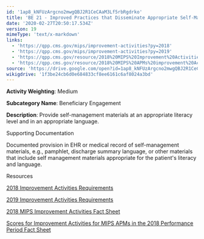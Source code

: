 ```yaml
---
id: '1ap8_kNFUzArgcno2mwgQBJ2R1CeCAaM3Lf5rbRgdrko'
title: 'BE 21 - Improved Practices that Disseminate Appropriate Self-Management Materials'
date: '2020-02-27T20:50:17.534Z'
version: 19
mimeType: 'text/x-markdown'
links:
  - 'https://qpp.cms.gov/mips/improvement-activities?py=2018'
  - 'https://qpp.cms.gov/mips/improvement-activities?py=2019'
  - 'https://qpp.cms.gov/resource/2018%20MIPS%20Improvement%20Activities%20Fact%20Sheet'
  - 'https://qpp.cms.gov/resource/2018%20MIPS%20APMs%20improvement%20Activities%20scores%20fact%20sheet'
source: 'https://drive.google.com/open?id=1ap8_kNFUzArgcno2mwgQBJ2R1CeCAaM3Lf5rbRgdrko'
wikigdrive: '1f3be24cb6d0e684833cf8ee6161c6af8024a3bd'
---
```

**Activity Weighting**: Medium

**Subcategory Name**: Beneficiary Engagement

**Description**: Provide self-management materials at an appropriate literacy level and in an appropriate language.

Supporting Documentation

Documented provision in EHR or medical record of self-management materials, e.g., pamphlet, discharge summary language, or other materials that include self management materials appropriate for the patient's literacy and language.

Resources

[2018 Improvement Activities Requirements](https://qpp.cms.gov/mips/improvement-activities?py=2018)

[2019 Improvement Activities Requirements](https://qpp.cms.gov/mips/improvement-activities?py=2019)

[2018 MIPS Improvement Activities Fact Sheet](https://qpp.cms.gov/resource/2018%20MIPS%20Improvement%20Activities%20Fact%20Sheet)

[Scores for Improvement Activities for MIPS APMs in the 2018 Performance Period Fact Sheet](https://qpp.cms.gov/resource/2018%20MIPS%20APMs%20improvement%20Activities%20scores%20fact%20sheet)
